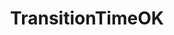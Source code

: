 ---
title: TransitionTimeOK
description: Transition time check result for GHG transient cycle procedures.
locations: ["MultiCycleResults"]
---